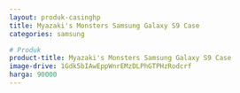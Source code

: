 ```yaml
---
layout: produk-casinghp
title: Myazaki's Monsters Samsung Galaxy S9 Case
categories: samsung

# Produk
product-title: Myazaki's Monsters Samsung Galaxy S9 Case
image-drive: 1Gdk5bIAwEppWnrEMzDLPhGTPHzRodcrf
harga: 90000
---
```

